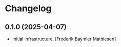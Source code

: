 Changelog
=========



0.1.0 (2025-04-07)
------------------
- Initial infrastructure. [Frederik Baymler Mathiesen]

